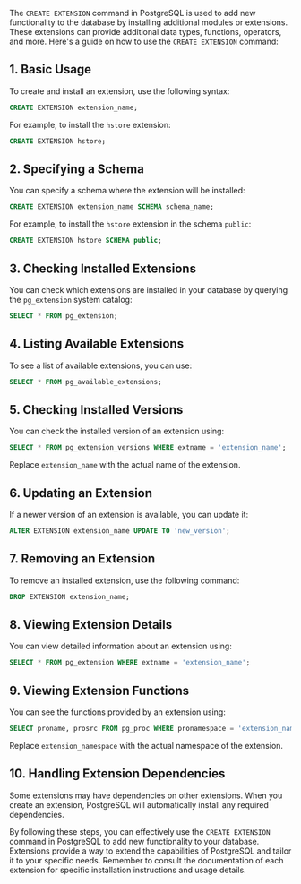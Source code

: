 The `CREATE EXTENSION` command in PostgreSQL is used to add new functionality to the database by installing additional modules or extensions. These extensions can provide additional data types, functions, operators, and more. Here's a guide on how to use the `CREATE EXTENSION` command:

## 1. **Basic Usage**

To create and install an extension, use the following syntax:

```sql
CREATE EXTENSION extension_name;
```

For example, to install the `hstore` extension:

```sql
CREATE EXTENSION hstore;
```

## 2. **Specifying a Schema**

You can specify a schema where the extension will be installed:

```sql
CREATE EXTENSION extension_name SCHEMA schema_name;
```

For example, to install the `hstore` extension in the schema `public`:

```sql
CREATE EXTENSION hstore SCHEMA public;
```

## 3. **Checking Installed Extensions**

You can check which extensions are installed in your database by querying the `pg_extension` system catalog:

```sql
SELECT * FROM pg_extension;
```

## 4. **Listing Available Extensions**

To see a list of available extensions, you can use:

```sql
SELECT * FROM pg_available_extensions;
```

## 5. **Checking Installed Versions**

You can check the installed version of an extension using:

```sql
SELECT * FROM pg_extension_versions WHERE extname = 'extension_name';
```

Replace `extension_name` with the actual name of the extension.

## 6. **Updating an Extension**

If a newer version of an extension is available, you can update it:

```sql
ALTER EXTENSION extension_name UPDATE TO 'new_version';
```

## 7. **Removing an Extension**

To remove an installed extension, use the following command:

```sql
DROP EXTENSION extension_name;
```

## 8. **Viewing Extension Details**

You can view detailed information about an extension using:

```sql
SELECT * FROM pg_extension WHERE extname = 'extension_name';
```

## 9. **Viewing Extension Functions**

You can see the functions provided by an extension using:

```sql
SELECT proname, prosrc FROM pg_proc WHERE pronamespace = 'extension_namespace';
```

Replace `extension_namespace` with the actual namespace of the extension.

## 10. **Handling Extension Dependencies**

Some extensions may have dependencies on other extensions. When you create an extension, PostgreSQL will automatically install any required dependencies.

By following these steps, you can effectively use the `CREATE EXTENSION` command in PostgreSQL to add new functionality to your database. Extensions provide a way to extend the capabilities of PostgreSQL and tailor it to your specific needs. Remember to consult the documentation of each extension for specific installation instructions and usage details.

